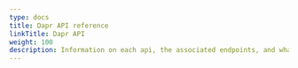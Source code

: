 ```yaml
---
type: docs
title: Dapr API reference
linkTitle: Dapr API
weight: 100
description: Information on each api, the associated endpoints, and what capabilities are available
---
```

